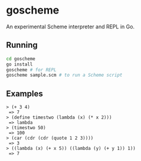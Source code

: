 # goscheme
An experimental Scheme interpreter and REPL in Go.

## Running
```bash
cd goscheme
go install
goscheme # for REPL
goscheme sample.scm # to run a Scheme script
```

## Examples
```clojurescript
> (+ 3 4)
 => 7
> (define timestwo (lambda (x) (* x 2)))
 => lambda
> (timestwo 50)
 => 100
> (car (cdr (cdr (quote 1 2 3))))
 => 3
> ((lambda (x) (+ x 5)) ((lambda (y) (+ y 1)) 1))
 => 7

```
